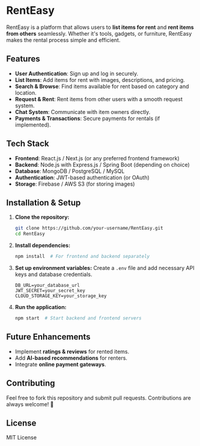# RentEasy

RentEasy is a platform that allows users to **list items for rent** and **rent items from others** seamlessly. Whether it's tools, gadgets, or furniture, RentEasy makes the rental process simple and efficient.

## Features

- **User Authentication**: Sign up and log in securely.
- **List Items**: Add items for rent with images, descriptions, and pricing.
- **Search & Browse**: Find items available for rent based on category and location.
- **Request & Rent**: Rent items from other users with a smooth request system.
- **Chat System**: Communicate with item owners directly.
- **Payments & Transactions**: Secure payments for rentals (if implemented).

## Tech Stack

- **Frontend**: React.js / Next.js (or any preferred frontend framework)
- **Backend**: Node.js with Express.js / Spring Boot (depending on choice)
- **Database**: MongoDB / PostgreSQL / MySQL
- **Authentication**: JWT-based authentication (or OAuth)
- **Storage**: Firebase / AWS S3 (for storing images)

## Installation & Setup

1. **Clone the repository:**
   ```sh
   git clone https://github.com/your-username/RentEasy.git
   cd RentEasy
   ```
2. **Install dependencies:**
   ```sh
   npm install  # For frontend and backend separately
   ```
3. **Set up environment variables:** Create a `.env` file and add necessary API keys and database credentials.
   ```env
   DB_URL=your_database_url
   JWT_SECRET=your_secret_key
   CLOUD_STORAGE_KEY=your_storage_key
   ```
4. **Run the application:**
   ```sh
   npm start  # Start backend and frontend servers
   ```

## Future Enhancements

- Implement **ratings & reviews** for rented items.
- Add **AI-based recommendations** for renters.
- Integrate **online payment gateways**.

## Contributing

Feel free to fork this repository and submit pull requests. Contributions are always welcome! 🚀

## License

MIT License

